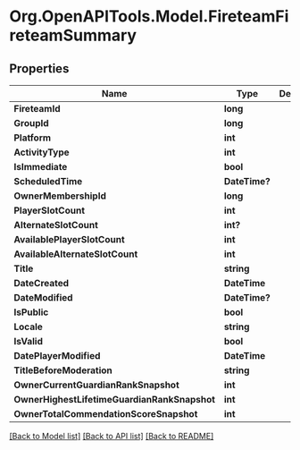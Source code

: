 # Org.OpenAPITools.Model.FireteamFireteamSummary

## Properties

Name | Type | Description | Notes
------------ | ------------- | ------------- | -------------
**FireteamId** | **long** |  | [optional] 
**GroupId** | **long** |  | [optional] 
**Platform** | **int** |  | [optional] 
**ActivityType** | **int** |  | [optional] 
**IsImmediate** | **bool** |  | [optional] 
**ScheduledTime** | **DateTime?** |  | [optional] 
**OwnerMembershipId** | **long** |  | [optional] 
**PlayerSlotCount** | **int** |  | [optional] 
**AlternateSlotCount** | **int?** |  | [optional] 
**AvailablePlayerSlotCount** | **int** |  | [optional] 
**AvailableAlternateSlotCount** | **int** |  | [optional] 
**Title** | **string** |  | [optional] 
**DateCreated** | **DateTime** |  | [optional] 
**DateModified** | **DateTime?** |  | [optional] 
**IsPublic** | **bool** |  | [optional] 
**Locale** | **string** |  | [optional] 
**IsValid** | **bool** |  | [optional] 
**DatePlayerModified** | **DateTime** |  | [optional] 
**TitleBeforeModeration** | **string** |  | [optional] 
**OwnerCurrentGuardianRankSnapshot** | **int** |  | [optional] 
**OwnerHighestLifetimeGuardianRankSnapshot** | **int** |  | [optional] 
**OwnerTotalCommendationScoreSnapshot** | **int** |  | [optional] 

[[Back to Model list]](../README.md#documentation-for-models) [[Back to API list]](../README.md#documentation-for-api-endpoints) [[Back to README]](../README.md)

